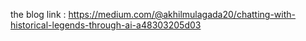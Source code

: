 the blog link : https://medium.com/@akhilmulagada20/chatting-with-historical-legends-through-ai-a48303205d03